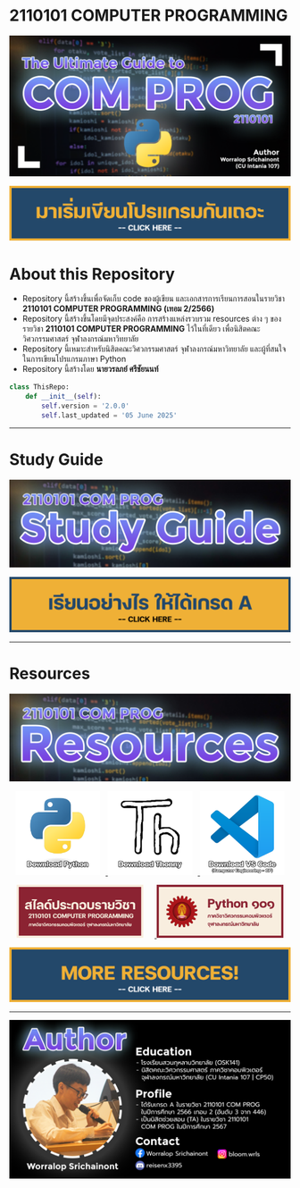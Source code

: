 # 2110101 COMPUTER PROGRAMMING

![00-com-prog.png](/Z99-OTHERS/00-main/00-com-prog.png)

![00a-get-started](/Z99-OTHERS/00-main/00a-get-started.png)

# About this Repository

-   Repository นี้สร้างขึ้นเพื่อจัดเก็บ code ของผู้เขียน
    และเอกสารการเรียนการสอนในรายวิชา **2110101 COMPUTER PROGRAMMING (เทอม
    2/2566)**
-   Repository นี้สร้างขึ้นโดยมีจุดประสงค์คือ การสร้างแหล่งรวบรวม resources ต่าง
    ๆ ของรายวิชา **2110101 COMPUTER PROGRAMMING** ไว้ในที่เดียว
    เพื่อนิสิตคณะวิศวกรรมศาสตร์ จุฬาลงกรณ์มหาวิทยาลัย
-   Repository นี้เหมาะสำหรับนิสิตคณะวิศวกรรมศาสตร์ จุฬาลงกรณ์มหาวิทยาลัย
    และผู้ที่สนใจในการเขียนโปรแกรมภาษา Python
-   Repository นี้สร้างโดย **นายวรลภย์ ศรีชัยนนท์**

```python
class ThisRepo:
    def __init__(self):
        self.version = '2.0.0'
        self.last_updated = '05 June 2025'
```

---

# Study Guide

![01-study-guide.png](/Z99-OTHERS/00-main/01-study-guide.png)

[![01a-grf.png](/Z99-OTHERS/00-main/01a-grf.png)](https://drive.google.com/file/d/1MobiIMdO5ejGxo801d9RZENZJnBddpBg/view?usp=drive_link)

---

# Resources

![02-resources.png](/Z99-OTHERS/00-main/02-resources.png)

<p align="center">
  <a href="https://www.python.org/downloads/">
    <img src="Z99-OTHERS/00-main/02a-python.png" style="width:30%; margin-right:10px;">
  </a>
  <a href="https://thonny.org/">
    <img src="Z99-OTHERS/00-main/02b-thonny.png" style="width:30%; margin-right:10px;">
  </a>
  <a href="https://code.visualstudio.com/">
    <img src="Z99-OTHERS/00-main/02c-vscode.png" style="width:30%;">
  </a>
</p>

<p align="center">
  <a href="/SM-Study-Materials/02-COM-PROG-Slides/00-COM-PROG-All-Slides.pdf">
    <img src="Z99-OTHERS/00-main/02d-slides.png" style="width:45%; margin-right:20px;">
  </a>
  <a href="https://www.cp.eng.chula.ac.th/~somchai/python101/">
    <img src="Z99-OTHERS/00-main/02e-python-101.png" style="width:45%;">
  </a>
</p>

[![02f-more-resources.png](/Z99-OTHERS/00-main/02f-more-resources.png)]()

---

![03-author.png](/Z99-OTHERS/00-main/03-author.png)
